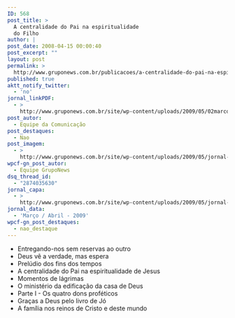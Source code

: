 ```yaml
---
ID: 568
post_title: >
  A centralidade do Pai na espiritualidade
  do Filho
author: |
post_date: 2008-04-15 00:00:40
post_excerpt: ""
layout: post
permalink: >
  http://www.gruponews.com.br/publicacoes/a-centralidade-do-pai-na-espiritualidade-do-filho
published: true
aktt_notify_twitter:
  - 'no'
jornal_linkPDF:
  - >
    http://www.gruponews.com.br/site/wp-content/uploads/2009/05/02marcoabril09.pdf
post_autor:
  - Equipe da Comunicação
post_destaques:
  - Nao
post_imagem:
  - >
    http://www.gruponews.com.br/site/wp-content/uploads/2009/05/jornal-gruponews-marco-abril-2009-imagem.jpg
wpcf-gn_post_autor:
  - Equipe GrupoNews
dsq_thread_id:
  - "2874035630"
jornal_capa:
  - >
    http://www.gruponews.com.br/site/wp-content/uploads/2009/05/jornal-gruponews-marco-abril-2009.jpg
jornal_data:
  - 'Março / Abril - 2009'
wpcf-gn_post_destaques:
  - nao_destaque
---
```

<ul>
	<li>Entregando-nos sem reservas ao outro</li>
	<li>Deus vê a verdade, mas espera</li>
	<li>Prelúdio dos fins dos tempos</li>
	<li>A centralidade do Pai na espiritualidade de Jesus</li>
	<li>Momentos de lágrimas</li>
	<li>O ministério da edificação da casa de Deus</li>
	<li>Parte I - Os quatro dons proféticos</li>
	<li>Graças a Deus pelo livro de Jó</li>
	<li>A família nos reinos de Cristo e deste mundo</li>
</ul>